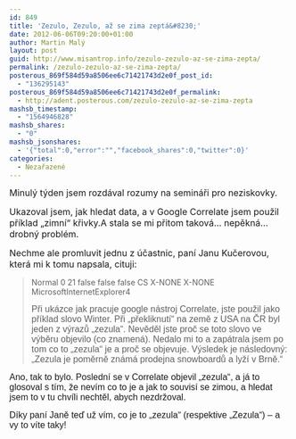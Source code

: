 ```yaml
---
id: 849
title: 'Zezulo, Zezulo, až se zima zeptá&#8230;'
date: 2012-06-06T09:20:00+01:00
author: Martin Malý
layout: post
guid: http://www.misantrop.info/zezulo-zezulo-az-se-zima-zepta/
permalink: /zezulo-zezulo-az-se-zima-zepta/
posterous_869f584d59a8506ee6c71421743d2e0f_post_id:
  - "136295143"
posterous_869f584d59a8506ee6c71421743d2e0f_permalink:
  - http://adent.posterous.com/zezulo-zezulo-az-se-zima-zepta
mashsb_timestamp:
  - "1564946828"
mashsb_shares:
  - "0"
mashsb_jsonshares:
  - '{"total":0,"error":"","facebook_shares":0,"twitter":0}'
categories:
  - Nezařazené
---
```

<span style="font-size: medium">Minulý týden jsem rozdával rozumy na semináři pro neziskovky.</span>

<span style="font-size: medium">Ukazoval jsem, jak hledat data, a v Google Correlate jsem použil příklad &#8222;zimní&#8220; křivky.A stala se mi přitom taková&#8230; nepěkná&#8230; drobný problém.</span>

<span style="font-size: medium">Nechme ale promluvit jednu z účastnic, paní Janu Kučerovou, která mi k tomu napsala, cituji:</span>

> Normal 0 21 false false false CS X-NONE X-NONE MicrosoftInternetExplorer4 
> 
> <span style="font-size: medium;font-family: Calibri,sans-serif">Při ukázce jak pracuje google nástroj Correlate, jste použil jako příklad slovo Winter. Při „překliknutí“ na země z USA na ČR byl jeden z výrazů „zezula“. Nevěděl jste proč se toto slovo ve výběru objevilo (co znamená). Nedalo mi to a zapátrala jsem po tom co to „zezula“ je a proč se objevuje. Výsledek je následovný: „Zezula je poměrně známá prodejna snowboardů a lyží v Brně.“ </span>

<span style="font-size: medium;font-family: Calibri,sans-serif">Ano, tak to bylo. Poslední se v Correlate objevil &#8222;zezula&#8220;, a já to glosoval s tím, že nevím co to je a jak to souvisí se zimou, a hledat jsem to v tu chvíli nechtěl, abych nezdržoval.</span>

<span style="font-size: 11pt;font-family: Calibri,sans-serif"><span style="font-size: medium">Díky paní Janě teď už vím, co je to &#8222;zezula&#8220; (respektive &#8222;Zezula&#8220;) &#8211; a vy to víte taky!</span><br /></span>